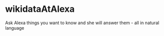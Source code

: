 # wikidataAtAlexa
Ask Alexa things you want to know and she will answer them - all in natural language
